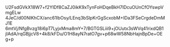 U2FsdGVkX18W7+f2YIDf8CaZJ0ikK9xTynFoHDqeBkH7IDcuOUnCfOYswpVmgELw
4JeC/d00NlKhCX/anc61lbOsy/LEnq3bSlpKrGgScxobM+IDa3FSeCrgdeDmMJ1E
6mtVj/NfgBvzg18i6pT7LyjxMma8mY+7/BGTGSLiii9+jOUutx3sWVq41rixdQB1
jIAdA/rqGBjjcV8+4k8/kFDu/O1H8ayN7ratO7gv+p68wW58NbHajnBpDe+OEg+p
